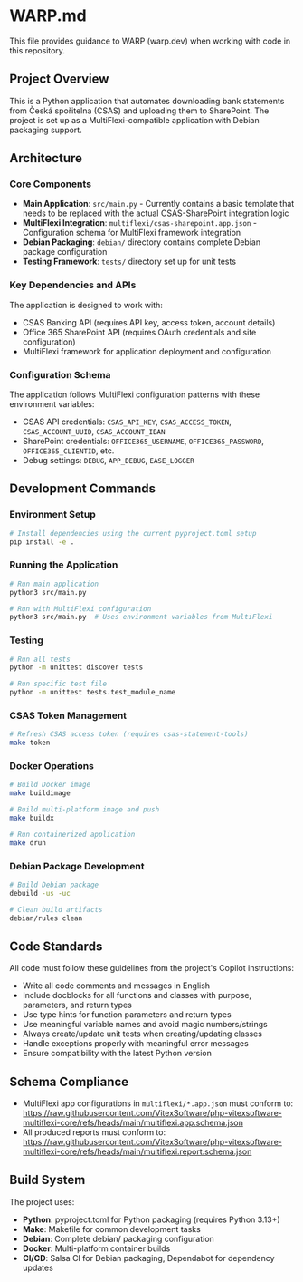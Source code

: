 # WARP.md

This file provides guidance to WARP (warp.dev) when working with code in this repository.

## Project Overview

This is a Python application that automates downloading bank statements from Česká spořitelna (CSAS) and uploading them to SharePoint. The project is set up as a MultiFlexi-compatible application with Debian packaging support.

## Architecture

### Core Components
- **Main Application**: `src/main.py` - Currently contains a basic template that needs to be replaced with the actual CSAS-SharePoint integration logic
- **MultiFlexi Integration**: `multiflexi/csas-sharepoint.app.json` - Configuration schema for MultiFlexi framework integration
- **Debian Packaging**: `debian/` directory contains complete Debian package configuration
- **Testing Framework**: `tests/` directory set up for unit tests

### Key Dependencies and APIs
The application is designed to work with:
- CSAS Banking API (requires API key, access token, account details)
- Office 365 SharePoint API (requires OAuth credentials and site configuration)
- MultiFlexi framework for application deployment and configuration

### Configuration Schema
The application follows MultiFlexi configuration patterns with these environment variables:
- CSAS API credentials: `CSAS_API_KEY`, `CSAS_ACCESS_TOKEN`, `CSAS_ACCOUNT_UUID`, `CSAS_ACCOUNT_IBAN`
- SharePoint credentials: `OFFICE365_USERNAME`, `OFFICE365_PASSWORD`, `OFFICE365_CLIENTID`, etc.
- Debug settings: `DEBUG`, `APP_DEBUG`, `EASE_LOGGER`

## Development Commands

### Environment Setup
```bash
# Install dependencies using the current pyproject.toml setup
pip install -e .
```

### Running the Application
```bash
# Run main application
python3 src/main.py

# Run with MultiFlexi configuration
python3 src/main.py  # Uses environment variables from MultiFlexi
```

### Testing
```bash
# Run all tests
python -m unittest discover tests

# Run specific test file
python -m unittest tests.test_module_name
```

### CSAS Token Management
```bash
# Refresh CSAS access token (requires csas-statement-tools)
make token
```

### Docker Operations
```bash
# Build Docker image
make buildimage

# Build multi-platform image and push
make buildx

# Run containerized application
make drun
```

### Debian Package Development
```bash
# Build Debian package
debuild -us -uc

# Clean build artifacts
debian/rules clean
```

## Code Standards

All code must follow these guidelines from the project's Copilot instructions:
- Write all code comments and messages in English
- Include docblocks for all functions and classes with purpose, parameters, and return types
- Use type hints for function parameters and return types
- Use meaningful variable names and avoid magic numbers/strings
- Always create/update unit tests when creating/updating classes
- Handle exceptions properly with meaningful error messages
- Ensure compatibility with the latest Python version

## Schema Compliance

- MultiFlexi app configurations in `multiflexi/*.app.json` must conform to: https://raw.githubusercontent.com/VitexSoftware/php-vitexsoftware-multiflexi-core/refs/heads/main/multiflexi.app.schema.json
- All produced reports must conform to: https://raw.githubusercontent.com/VitexSoftware/php-vitexsoftware-multiflexi-core/refs/heads/main/multiflexi.report.schema.json

## Build System

The project uses:
- **Python**: pyproject.toml for Python packaging (requires Python 3.13+)
- **Make**: Makefile for common development tasks
- **Debian**: Complete debian/ packaging configuration
- **Docker**: Multi-platform container builds
- **CI/CD**: Salsa CI for Debian packaging, Dependabot for dependency updates
